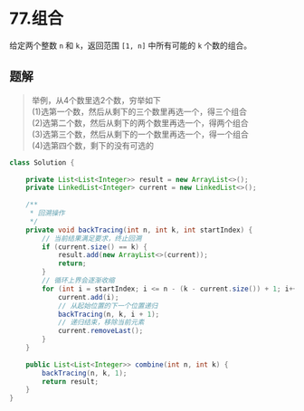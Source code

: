 # 77.组合
给定两个整数 `n` 和 `k`，返回范围 `[1, n]` 中所有可能的 `k` 个数的组合。
## 题解
> 举例，从4个数里选2个数，穷举如下  
> (1)选第一个数，然后从剩下的三个数里再选一个，得三个组合  
> (2)选第二个数，然后从剩下的两个数里再选一个，得两个组合  
> (3)选第三个数，然后从剩下的一个数里再选一个，得一个组合  
> (4)选第四个数，剩下的没有可选的  
```java
class Solution {  
  
    private List<List<Integer>> result = new ArrayList<>();  
    private LinkedList<Integer> current = new LinkedList<>();  
  
    /**  
     * 回溯操作  
     */  
    private void backTracing(int n, int k, int startIndex) {  
        // 当前结果满足要求，终止回溯  
        if (current.size() == k) {  
            result.add(new ArrayList<>(current));  
            return;  
        }  
        // 循环上界会逐渐收缩  
        for (int i = startIndex; i <= n - (k - current.size()) + 1; i++) {  
            current.add(i);  
            // 从起始位置的下一个位置递归  
            backTracing(n, k, i + 1);  
            // 递归结束，移除当前元素  
            current.removeLast();  
        }  
    }  
  
    public List<List<Integer>> combine(int n, int k) {  
        backTracing(n, k, 1);  
        return result;  
    }  
}
```